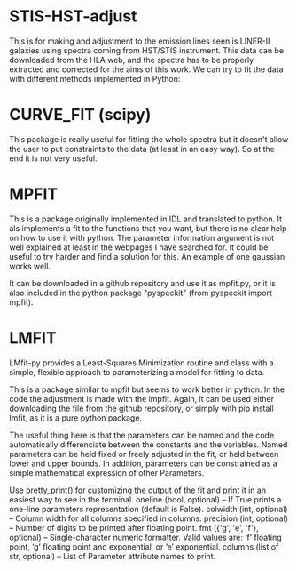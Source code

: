 # STIS-HST-adjust
This is for making and adjustment to the emission lines seen is LINER-II galaxies using spectra coming from HST/STIS instrument.
This data can be downloaded from the HLA web, and the spectra has to be properly extracted and corrected for the aims of this work.
We can try to fit the data with different methods implemented in Python:

  # CURVE_FIT (scipy)
This package is really useful for fitting the whole spectra but it doesn't allow the user to put constraints to the data (at least in an easy way). So at the end it is not very useful.

  # MPFIT
This is a package originally implemented in IDL and translated to python. It als implements a fit to the functions that you want, but there is no clear help on how to use it with python. The parameter information argument is not well explained at least in the webpages I have searched for. It could be useful to try harder and find a solution for this. An example of one gaussian works well.

It can be downloaded in a github repository and use it as mpfit.py, or it is also included in the python package "pyspeckit" (from pyspeckit import mpfit).

  # LMFIT
LMfit-py provides a Least-Squares Minimization routine and class with a simple, flexible approach to parameterizing a model for fitting to data.

This is a package similar to mpfit but seems to work better in python. In the code the adjustment is made with the lmpfit. Again, it can be used either downloading the file from the github repository, or  simply with pip install lmfit, as it is a pure python package.

The useful thing here is that the parameters can be named and the code automatically differenciate between the constants and the variables. Named parameters can be held fixed or freely adjusted in the fit, or held between lower and upper bounds. In addition, parameters can be constrained as a simple mathematical expression of other Parameters.

Use pretty_print() for customizing the output of the fit and print it in an easiest way to see in the terminal.
    oneline (bool, optional) – If True prints a one-line parameters representation (default is False).
    colwidth (int, optional) – Column width for all columns specified in columns.
    precision (int, optional) – Number of digits to be printed after floating point.
    fmt ({'g', 'e', 'f'}, optional) – Single-character numeric formatter. Valid values are: ‘f’ floating point, ‘g’ floating point and  exponential, or ‘e’ exponential.
    columns (list of str, optional) – List of Parameter attribute names to print.
